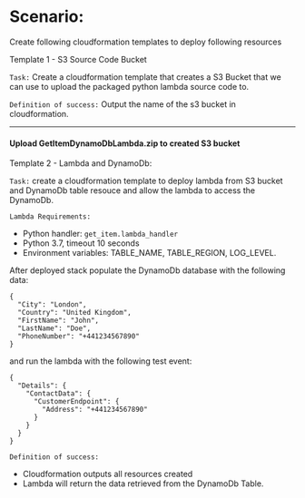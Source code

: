 # Scenario:

Create following cloudformation templates to deploy following resources 


Template 1 - S3 Source Code Bucket

`Task:` Create a cloudformation template that creates a S3 Bucket that we can use to upload the packaged python lambda source code to.

`Definition of success:` Output the name of the s3 bucket in cloudformation.

---


#### Upload GetItemDynamoDbLambda.zip to created S3 bucket


Template 2 - Lambda and DynamoDb:

`Task:` create a cloudformation template to deploy lambda from S3 bucket and DynamoDb table resouce and allow the lambda to access the DynamoDb.

`Lambda Requirements:`
- Python handler: `get_item.lambda_handler`
- Python 3.7, timeout 10 seconds
- Environment variables: TABLE_NAME, TABLE_REGION, LOG_LEVEL.

After deployed stack populate the DynamoDb database with the following data:
```
{
  "City": "London",
  "Country": "United Kingdom",
  "FirstName": "John",
  "LastName": "Doe",
  "PhoneNumber": "+441234567890"
}
```
and run the lambda with the following test event:
```
{
  "Details": {
    "ContactData": {
      "CustomerEndpoint": {
        "Address": "+441234567890"
      }
    }
  }
}
```
`Definition of success:`
- Cloudformation outputs all resources created
- Lambda will return the data retrieved from the DynamoDb Table.